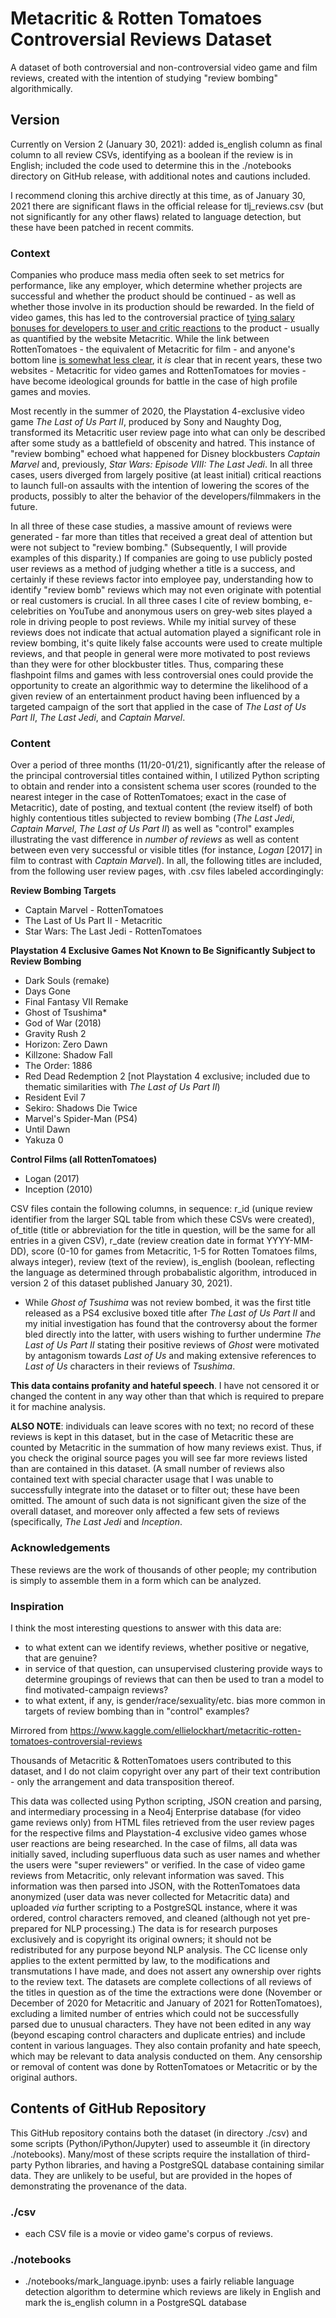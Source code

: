 # Metacritic & Rotten Tomatoes Controversial Reviews Dataset
 A dataset of both controversial and non-controversial video game and film reviews, created with the intention of studying "review bombing" algorithmically.

 ## Version
 Currently on Version 2 (January 30, 2021): added is_english column as final column to all review CSVs, identifying as a boolean if the review is in English; included the code used to determine this in the ./notebooks directory on GitHub release, with additional notes and cautions included.

 I recommend cloning this archive directly at this time, as of January 30, 2021 there are significant flaws in the official release for tlj_reviews.csv (but not significantly for any other flaws) related to language detection, but these have been patched in recent commits.

### Context

Companies who produce mass media often seek to set metrics for performance, like any employer, which determine whether projects are successful and whether the product should be continued - as well as whether those involve in its production should be rewarded. In the field of video games, this has led to the controversial practice of [tying salary bonuses for developers to user and critic reactions](https://arstechnica.com/gaming/2012/03/why-linking-developer-bonuses-to-metacritic-scores-should-come-to-an-end/) to the product - usually as quantified by the website Metacritic. While the link between RottenTomatoes - the equivalent of Metacritic for film - and anyone's bottom line [is somewhat less clear](https://www.theringer.com/movies/2020/9/4/21422568/rotten-tomatoes-effective-on-box-office), it *is* clear that in recent years, these two websites - Metacritic for video games and RottenTomatoes for movies - have become ideological grounds for battle in the case of high profile games and movies.

Most recently in the summer of 2020, the Playstation 4-exclusive video game *The Last of Us Part II*, produced by Sony and Naughty Dog, transformed its Metacritic user review page into what can only be described after some study as a battlefield of obscenity and hatred. This instance of "review bombing" echoed what happened for Disney blockbusters *Captain Marvel* and, previously, *Star Wars: Episode VIII: The Last Jedi*. In all three cases, users diverged from largely positive (at least initial) critical reactions to launch full-on assaults with the intention of lowering the scores of the products, possibly to alter the behavior of the developers/filmmakers in the future.

In all three of these case studies, a massive amount of reviews were generated - far more than titles that received a great deal of attention but were not subject to "review bombing." (Subsequently, I will provide examples of this disparity.) If companies are going to use publicly posted user reviews as a method of judging whether a title is a success, and certainly if these reviews factor into employee pay, understanding how to identify "review bomb" reviews which may not even originate with potential or real customers is crucial. In all three cases I cite of review bombing, e-celebrities on YouTube and anonymous users on grey-web sites played a role in driving people to post reviews. While my initial survey of these reviews does not indicate that actual automation played a significant role in review bombing, it's quite likely false accounts were used to create multiple reviews, and that people in general were more motivated to post reviews than they were for other blockbuster titles. Thus, comparing these flashpoint films and games with less controversial ones could provide the opportunity to create an algorithmic way to determine the likelihood of a given review of an entertainment product having been influenced by a targeted campaign of the sort that applied in the case of *The Last of Us Part II*, *The Last Jedi*, and *Captain Marvel*.

### Content

Over a period of three months (11/20-01/21), significantly after the release of the principal controversial titles contained within, I utilized Python scripting to obtain and render into a consistent schema user scores (rounded to the nearest integer in the case of RottenTomatoes; exact in the case of Metacritic), date of posting, and textual content (the review itself) of both highly contentious titles subjected to review bombing (*The Last Jedi*, *Captain Marvel*, *The Last of Us Part II*) as well as "control" examples illustrating the vast difference in *number of reviews* as well as content between even very successful or visible titles (for instance, *Logan* [2017] in film to contrast with *Captain Marvel*). In all, the following titles are included, from the following user review pages, with .csv files labeled accordingingly:

**Review Bombing Targets**
- Captain Marvel - RottenTomatoes
- The Last of Us Part II - Metacritic
- Star Wars: The Last Jedi - RottenTomatoes

**Playstation 4 Exclusive Games Not Known to Be Significantly Subject to Review Bombing**
- Dark Souls (remake)
- Days Gone
- Final Fantasy VII Remake
- Ghost of Tsushima*
- God of War (2018)
- Gravity Rush 2
- Horizon: Zero Dawn
- Killzone: Shadow Fall
- The Order: 1886
- Red Dead Redemption 2 [not Playstation 4 exclusive; included due to thematic similarities with *The Last of Us Part II*)
- Resident Evil 7
- Sekiro: Shadows Die Twice
- Marvel's Spider-Man (PS4)
- Until Dawn
- Yakuza 0

**Control Films (all RottenTomatoes)**
- Logan (2017)
- Inception (2010)

CSV files contain the following columns, in sequence: r_id (unique review identifier from the larger SQL table from which these CSVs were created), of_title (title or abbreviation for the title in question, will be the same for all entries in a given CSV), r_date (review creation date in format YYYY-MM-DD), score (0-10 for games from Metacritic, 1-5 for Rotten Tomatoes films, always integer), review (text of the review), is_english (boolean, reflecting the language as determined through probabalistic algorithm, introduced in version 2 of this dataset published January 30, 2021).

* While *Ghost of Tsushima* was not review bombed, it was the first title released as a PS4 exclusive boxed title after *The Last of Us Part II* and my initial investigation has found that the controversy about the former bled directly into the latter, with users wishing to further undermine *The Last of Us Part II* stating their positive reviews of *Ghost* were motivated by antagonism towards *Last of Us* and making extensive references to *Last of Us* characters in their reviews of *Tsushima*.

**This data contains profanity and hateful speech**. I have not censored it or changed the content in any way other than that which is required to prepare it for machine analysis.

**ALSO NOTE**: individuals can leave scores with no text; no record of these reviews is kept in this dataset, but in the case of Metacritic these are counted by Metacritic in the summation of how many reviews exist. Thus, if you check the original source pages you will see far more reviews listed than are contained in this dataset. (A small number of reviews also contained text with special character usage that I was unable to successfully integrate into the dataset or to filter out; these have been omitted. The amount of such data is not significant given the size of the overall dataset, and moreover only affected a few sets of reviews (specifically, *The Last Jedi* and *Inception*.

### Acknowledgements

These reviews are the work of thousands of other people; my contribution is simply to assemble them in a form which can be analyzed.


### Inspiration

I think the most interesting questions to answer with this data are:

- to what extent can we identify reviews, whether positive or negative, that are genuine?
- in service of that question, can unsupervised clustering provide ways to determine groupings of reviews that can then be used to tran a model to find motivated-campaign reviews?
- to what extent, if any, is gender/race/sexuality/etc. bias more common in targets of review bombing than in "control" examples?

Mirrored from https://www.kaggle.com/ellielockhart/metacritic-rotten-tomatoes-controversial-reviews

Thousands of Metacritic & RottenTomatoes users contributed to this dataset, and I do not claim copyright over any part of their text contribution - only the arrangement and data transposition thereof.

This data was collected using Python scripting, JSON creation and parsing, and intermediary processing in a Neo4j Enterprise database (for video game reviews only) from HTML files retrieved from the user review pages for the respective films and Playstation-4 exclusive video games whose user reactions are being researched. In the case of films, all data was initially saved, including superfluous data such as user names and whether the users were "super reviewers" or verified. In the case of video game reviews from Metacritic, only relevant information was saved. This information was then parsed into JSON, with the RottenTomatoes data anonymized (user data was never collected for Metacritic data) and uploaded *via* further scripting to a PostgreSQL instance, where it was ordered, control characters removed, and cleaned (although not yet pre-prepared for NLP processing.) The data is for research purposes exclusively and is copyright its original owners; it should not be redistributed for any purpose beyond NLP analysis. The CC license only applies to the extent permitted by law, to the modifications and transmutations I have made, and does not assert any ownership over rights to the review text. The datasets are complete collections of all reviews of the titles in question as of the time the extractions were done (November or December of 2020 for Metacritic and January of 2021 for RottenTomatoes), excluding a limited number of entries which could not be successfully parsed due to unusual characters. They have not been edited in any way (beyond escaping control characters and duplicate entries) and include content in various languages. They also contain profanity and hate speech, which may be relevant to data analysis conducted on them. Any censorship or removal of content was done by RottenTomatoes or Metacritic or by the original authors.

## Contents of GitHub Repository
This GitHub repository contains both the dataset (in directory ./csv) and some scripts (Python/iPython/Jupyter) used to asseumble it (in directory ./notebooks). Many/most of these scripts require the installation of third-party Python libraries, and having a PostgreSQL database containing similar data. They are unlikely to be useful, but are provided in the hopes of demonstrating the provenance of the data.

### ./csv
- each CSV file is a movie or video game's corpus of reviews.

### ./notebooks
- ./notebooks/mark_language.ipynb: uses a fairly reliable language detection algorithm to determine which reviews are likely in English and mark the is_english column in a PostgreSQL database